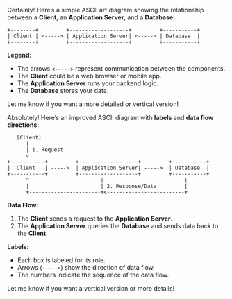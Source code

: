 Certainly! Here’s a simple ASCII art diagram showing the relationship between a **Client**, an **Application Server**, and a **Database**:

```
+--------+         +-------------------+         +-----------+
| Client | <-----> | Application Server| <-----> | Database  |
+--------+         +-------------------+         +-----------+
```

**Legend:**
- The arrows `<----->` represent communication between the components.
- The **Client** could be a web browser or mobile app.
- The **Application Server** runs your backend logic.
- The **Database** stores your data.

Let me know if you want a more detailed or vertical version!


Absolutely! Here’s an improved ASCII diagram with **labels** and **data flow directions**:

```
   [Client]
      |
      | 1. Request
      v
+-----------+         +-------------------+         +-----------+
|  Client   | ----->  | Application Server| ----->  | Database  |
+-----------+         +-------------------+         +-----------+
      ^                       |                          |
      |                       | 2. Response/Data         |
      +-----------------------+<-------------------------+
```

**Data Flow:**
1. The **Client** sends a request to the **Application Server**.
2. The **Application Server** queries the **Database** and sends data back to the **Client**.

**Labels:**
- Each box is labeled for its role.
- Arrows (`----->`) show the direction of data flow.
- The numbers indicate the sequence of the data flow.

Let me know if you want a vertical version or more details!
